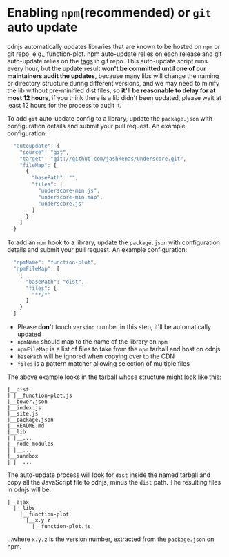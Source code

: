 # Enabling `npm`(recommended) or `git` auto update

cdnjs automatically updates libraries that are known to be hosted on `npm` or git repo, e.g., function-plot. npm auto-update relies on each release and git auto-update relies on the [tags](https://git-scm.com/book/en/v2/Git-Basics-Tagging) in git repo. This auto-update script runs every hour, but the update result **won't be committed until one of our maintainers audit the updates**, because many libs will change the naming or directory structure during different versions, and we may need to minify the lib without pre-minified dist files, so **it'll be reasonable to delay for at most 12 hours**, if you think there is a lib didn't been updated, please wait at least 12 hours for the process to audit it.

To add `git` auto-update config to a library, update the `package.json` with configuration details and submit your pull request. An example configuration:

```js
  "autoupdate": {
    "source": "git",
    "target": "git://github.com/jashkenas/underscore.git",
    "fileMap": [
      {
        "basePath": "",
        "files": [
          "underscore-min.js",
          "underscore-min.map",
          "underscore.js"
        ]
      }
    ]
  }
```

To add an `npm` hook to a library, update the `package.json` with configuration details and submit your pull request. An example configuration:

```js
  "npmName": "function-plot",
  "npmFileMap": [
    {
      "basePath": "dist",
      "files": [
        "**/*"
      ]
    }
  ]
```

* Please __don't__ touch `version` number in this step, it'll be automatically updated
* `npmName` should map to the name of the library on `npm`
* `npmFileMap` is a list of files to take from the `npm` tarball and host on cdnjs
* `basePath` will be ignored when copying over to the CDN
* `files` is a pattern matcher allowing selection of multiple files


The above example looks in the tarball whose structure might look like this:

```
|__dist
| |__function-plot.js
|__bower.json
|__index.js
|__site.js
|__package.json
|__README.md
|__lib
| |__...
|__node_modules
| |__...
|__sandbox
| |__...
```

The auto-update process will look for `dist` inside the named tarball and copy all the JavaScript file to cdnjs, minus the `dist` path. The resulting files in cdnjs will be:

```
|__ajax
  |__libs
    |__function-plot
      |__x.y.z
        |__function-plot.js
```

...where `x.y.z` is the version number, extracted from the `package.json` on npm.

